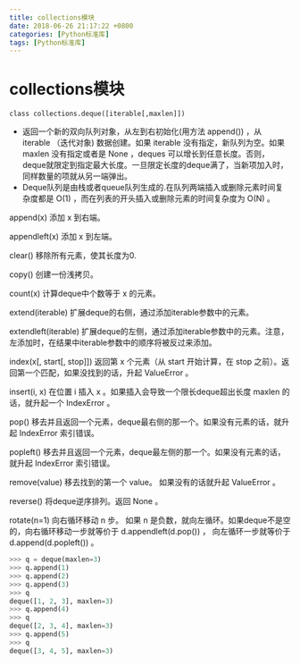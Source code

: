 ```yaml
---
title: collections模块
date: 2018-06-26 21:17:22 +0800
categories: [Python标准库]
tags: [Python标准库]
---
```



# collections模块

`class collections.deque([iterable[,maxlen]])`

- 返回一个新的双向队列对象，从左到右初始化(用方法 append()) ，从 iterable （迭代对象) 数据创建。如果 iterable 没有指定，新队列为空。如果 maxlen 没有指定或者是 None ，deques 可以增长到任意长度。否则，deque就限定到指定最大长度。一旦限定长度的deque满了，当新项加入时，同样数量的项就从另一端弹出。
- Deque队列是由栈或者queue队列生成的.在队列两端插入或删除元素时间复杂度都是 O(1) ，而在列表的开头插入或删除元素的时间复杂度为 O(N) 。

append(x)   添加 x 到右端。

appendleft(x)   添加 x 到左端。

clear() 移除所有元素，使其长度为0.

copy()  创建一份浅拷贝。

count(x)    计算deque中个数等于 x 的元素。

extend(iterable)    扩展deque的右侧，通过添加iterable参数中的元素。

extendleft(iterable)    扩展deque的左侧，通过添加iterable参数中的元素。注意，左添加时，在结果中iterable参数中的顺序将被反过来添加。

index(x[, start[, stop]])   返回第 x 个元素（从 start 开始计算，在 stop 之前）。返回第一个匹配，如果没找到的话，升起 ValueError 。

insert(i, x)    在位置 i 插入 x 。如果插入会导致一个限长deque超出长度 maxlen 的话，就升起一个 IndexError 。

pop()   移去并且返回一个元素，deque最右侧的那一个。如果没有元素的话，就升起 IndexError 索引错误。

popleft()   移去并且返回一个元素，deque最左侧的那一个。如果没有元素的话，就升起 IndexError 索引错误。

remove(value)   移去找到的第一个 value。 如果没有的话就升起 ValueError 。

reverse()   将deque逆序排列。返回 None 。

rotate(n=1)    向右循环移动 n 步。 如果 n 是负数，就向左循环。如果deque不是空的，向右循环移动一步就等价于 d.appendleft(d.pop()) ， 向左循环一步就等价于 d.append(d.popleft()) 。

```python
>>> q = deque(maxlen=3)
>>> q.append(1)
>>> q.append(2)
>>> q.append(3)
>>> q
deque([1, 2, 3], maxlen=3)
>>> q.append(4)
>>> q
deque([2, 3, 4], maxlen=3)
>>> q.append(5)
>>> q
deque([3, 4, 5], maxlen=3)
```

